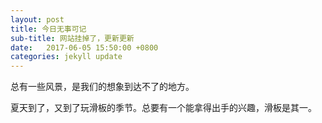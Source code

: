 ```yaml
---
layout: post
title: 今日无事可记
sub-title: 网站挂掉了，更新更新
date:   2017-06-05 15:50:00 +0800
categories: jekyll update
---
```


总有一些风景，是我们的想象到达不了的地方。

夏天到了，又到了玩滑板的季节。总要有一个能拿得出手的兴趣，滑板是其一。

